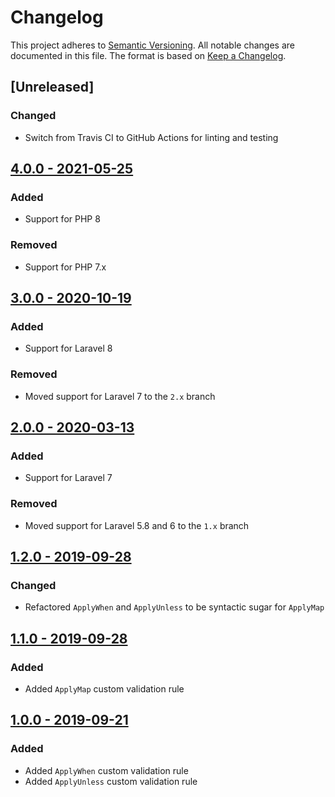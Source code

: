 # Changelog
This project adheres to [Semantic Versioning](https://semver.org). All notable changes are documented in this file. The format is based on [Keep a Changelog](https://keepachangelog.com).

## [Unreleased]
### Changed
- Switch from Travis CI to GitHub Actions for linting and testing

## [4.0.0 - 2021-05-25](https://github.com/monooso/apposite/releases/tag/v4.0.0)
### Added
- Support for PHP 8

### Removed
- Support for PHP 7.x

## [3.0.0 - 2020-10-19](https://github.com/monooso/apposite/releases/tag/v3.0.0)
### Added
- Support for Laravel 8

### Removed
- Moved support for Laravel 7 to the `2.x` branch

## [2.0.0 - 2020-03-13](https://github.com/monooso/apposite/releases/tag/v2.0.0)
### Added
- Support for Laravel 7

### Removed
- Moved support for Laravel 5.8 and 6 to the `1.x` branch

## [1.2.0 - 2019-09-28](https://github.com/monooso/apposite/releases/tag/v1.2.0)
### Changed
- Refactored `ApplyWhen` and `ApplyUnless` to be syntactic sugar for `ApplyMap`

## [1.1.0 - 2019-09-28](https://github.com/monooso/apposite/releases/tag/v1.1.0)
### Added
- Added `ApplyMap` custom validation rule

## [1.0.0 - 2019-09-21](https://github.com/monooso/apposite/releases/tag/v1.0.0)
### Added
- Added `ApplyWhen` custom validation rule
- Added `ApplyUnless` custom validation rule
